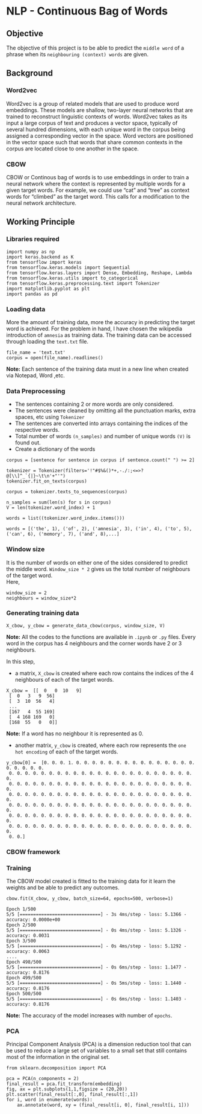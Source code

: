 # NLP - Continuous Bag of Words

## Objective 
The objective of this project is to be able to predict the `middle word` of a phrase when its `neighbouring (context) words` are given.

## Background 
### Word2vec
Word2vec is a group of related models that are used to produce word embeddings. These models are shallow, two-layer neural networks that are trained to reconstruct linguistic contexts of words. Word2vec takes as its input a large corpus of text and produces a vector space, typically of several hundred dimensions, with each unique word in the corpus being assigned a corresponding vector in the space. Word vectors are positioned in the vector space such that words that share common contexts in the corpus are located close to one another in the space.
### CBOW 
CBOW or Continous bag of words is to use embeddings in order to train a neural network where the context is represented by multiple words for a given target words.
For example, we could use “cat” and “tree” as context words for “climbed” as the target word.
This calls for a modification to the neural network architecture.
## Working Principle
### Libraries required
``` 
import numpy as np
import keras.backend as K
from tensorflow import keras
from tensorflow.keras.models import Sequential
from tensorflow.keras.layers import Dense, Embedding, Reshape, Lambda
from tensorflow.keras.utils import to_categorical
from tensorflow.keras.preprocessing.text import Tokenizer
import matplotlib.pyplot as plt
import pandas as pd
```
### Loading data 
More the amount of training data, more the accuracy in predicting the target word is achieved.
For the problem in hand, I have chosen the wikipedia introduction of `amnesia` as training data.
The training data can be accessed through loading the `text.txt` file. 
```
file_name = 'text.txt'
corpus = open(file_name).readlines()
```
**Note:** Each sentence of the training data must in a new line when created via Notepad, Word ,etc.

### Data Preprocessing 
* The sentences containing 2 or more words are only considered.
* The sentences were cleaned by omitting all the punctuation marks, extra spaces, etc using `Tokenizer`
* The sentences are converted into arrays containing the indices of the respective words.
* Total number of words `(n_samples)` and number of unique words `(V)` is found out.
* Create a dictionary of the words
```
corpus = [sentence for sentence in corpus if sentence.count(" ") >= 2]

tokenizer = Tokenizer(filters='!"#$%&()*+,-./:;<=>?@[\\]^_`{|}~\t\n'+"'")
tokenizer.fit_on_texts(corpus)

corpus = tokenizer.texts_to_sequences(corpus) 

n_samples = sum(len(s) for s in corpus)       
V = len(tokenizer.word_index) + 1       

words = list((tokenizer.word_index.items()))
```
```
words = [('the', 1), ('of', 2), ('amnesia', 3), ('in', 4), ('to', 5), ('can', 6), ('memory', 7), ('and', 8),...]
```
### Window size
It is the number of words on either one of the sides considered to predict the middle word. `Window_size * 2` gives us the total number of neighbours of the target word.  
Here, 
```
window_size = 2
neighbours = window_size*2
```
### Generating training data
```
X_cbow, y_cbow = generate_data_cbow(corpus, window_size, V)
```
**Note:** All the codes to the functions are available in `.ipynb` or `.py` files.
Every word in the corpus has 4 neighbours and the corner words have 2 or 3 neighbours.  

In this step, 
* a matrix, `X_cbow` is created where each row contains the indices of the 4 neighbours of each of the target words.
```
X_cbow =  [[  0   0  10   9]
 [  0   3   9  56]
 [  3  10  56   4]
 ...
 [167   4  55 169]
 [  4 168 169   0]
 [168  55   0   0]]
```
**Note:** If a word has no neighbour it is represented as 0.
* another matrix, `y_cbow` is created, where each row represents the `one hot encoding` of each of the target words.
```
y_cbow[0] =  [0. 0. 0. 1. 0. 0. 0. 0. 0. 0. 0. 0. 0. 0. 0. 0. 0. 0. 0. 0. 0. 0. 0. 0.
 0. 0. 0. 0. 0. 0. 0. 0. 0. 0. 0. 0. 0. 0. 0. 0. 0. 0. 0. 0. 0. 0. 0. 0.
 0. 0. 0. 0. 0. 0. 0. 0. 0. 0. 0. 0. 0. 0. 0. 0. 0. 0. 0. 0. 0. 0. 0. 0.
 0. 0. 0. 0. 0. 0. 0. 0. 0. 0. 0. 0. 0. 0. 0. 0. 0. 0. 0. 0. 0. 0. 0. 0.
 0. 0. 0. 0. 0. 0. 0. 0. 0. 0. 0. 0. 0. 0. 0. 0. 0. 0. 0. 0. 0. 0. 0. 0.
 0. 0. 0. 0. 0. 0. 0. 0. 0. 0. 0. 0. 0. 0. 0. 0. 0. 0. 0. 0. 0. 0. 0. 0.
 0. 0. 0. 0. 0. 0. 0. 0. 0. 0. 0. 0. 0. 0. 0. 0. 0. 0. 0. 0. 0. 0. 0. 0.
 0. 0.]
 ```
 ### CBOW framework
 
 ### Training 
 The CBOW model created is fitted to the training data for it learn the weights and be able to predict any outcomes.
 ```
 cbow.fit(X_cbow, y_cbow, batch_size=64, epochs=500, verbose=1)
 
 Epoch 1/500
5/5 [==============================] - 3s 4ms/step - loss: 5.1366 - accuracy: 0.0000e+00
Epoch 2/500
5/5 [==============================] - 0s 4ms/step - loss: 5.1326 - accuracy: 0.0031
Epoch 3/500
5/5 [==============================] - 0s 4ms/step - loss: 5.1292 - accuracy: 0.0063
....
Epoch 498/500
5/5 [==============================] - 0s 6ms/step - loss: 1.1477 - accuracy: 0.8176
Epoch 499/500
5/5 [==============================] - 0s 5ms/step - loss: 1.1440 - accuracy: 0.8176
Epoch 500/500
5/5 [==============================] - 0s 6ms/step - loss: 1.1403 - accuracy: 0.8176
```
**Note:** The accuracy of the model increases with number of `epochs`.
 
### PCA
Principal Component Analysis (PCA) is a dimension reduction tool that can be used to reduce a large set of variables to a small set that still contains most of the information in the original set.
```
from sklearn.decomposition import PCA

pca = PCA(n_components = 2)
final_result = pca.fit_transform(embedding)
fig, ax = plt.subplots(1,1,figsize = (20,20))
plt.scatter(final_result[:,0], final_result[:,1])
for i, word in enumerate(words):
    ax.annotate(word, xy = (final_result[i, 0], final_result[i, 1]))
```

 
 
 
 
 
 
 
 
 
 
 

